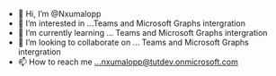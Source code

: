 - 👋 Hi, I’m @Nxumalopp
- 👀 I’m interested in ...Teams and Microsoft Graphs intergration
- 🌱 I’m currently learning ... Teams and Microsoft Graphs intergration
- 💞️ I’m looking to collaborate on ... Teams and Microsoft Graphs intergration
- 📫 How to reach me ...nxumalopp@tutdev.onmicrosoft.com

<!---
Nxumalopp/Nxumalopp is a ✨ special ✨ repository because its `README.md` (this file) appears on your GitHub profile.
You can click the Preview link to take a look at your changes.
--->
